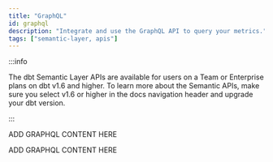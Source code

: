 ```yaml
---
title: "GraphQL"
id: graphql
description: "Integrate and use the GraphQL API to query your metrics."
tags: ["semantic-layer, apis"]
---
```


<VersionBlock lastVersion="1.5">

:::info

The dbt Semantic Layer APIs are available for users on a Team or Enterprise plans on dbt v1.6 and higher. To learn more about the Semantic APIs, make sure you select v1.6 or higher in the docs navigation header and upgrade your dbt version. 

:::

ADD GRAPHQL CONTENT HERE

</VersionBlock>

<VersionBlock firstVersion="1.6">

ADD GRAPHQL CONTENT HERE

</VersionBlock>
